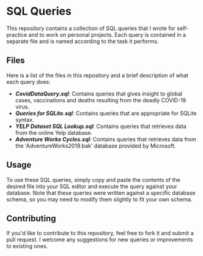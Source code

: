 # SQL Queries
This repository contains a collection of SQL queries that I wrote for self-practice and to work on personal projects. Each query is contained in a separate file and is named according to the task it performs.

## Files
Here is a list of the files in this repository and a brief description of what each query does:

- **_CovidDataQuery.sql_**: Contains queries that gives insight to global cases, vaccinations and deaths resulting from the deadly COVID-19 virus.
- **_Queries for SQLite.sql_**: Contains queries that are appropriate for SQLite syntax.
- **_YELP Dataset SQL Lookup.sql_**: Contains queries that retrieves data from the online Yelp database.
- **_Adventure Works Cycles.sql_**: Contains queries that retrieves data from the 'AdventureWorks2019.bak' database provided by Microsoft.

## Usage
To use these SQL queries, simply copy and paste the contents of the desired file into your SQL editor and execute the query against your database. Note that these queries were written against a specific database schema, so you may need to modify them slightly to fit your own schema.

## Contributing
If you'd like to contribute to this repository, feel free to fork it and submit a pull request. I welcome any suggestions for new queries or improvements to existing ones.
